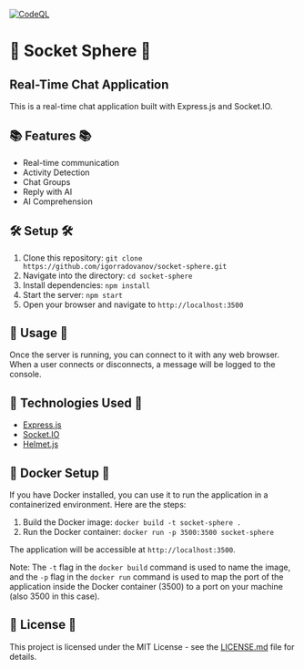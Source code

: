 [![CodeQL](https://github.com/igorradovanov/socket-sphere/actions/workflows/codeql.yml/badge.svg)](https://github.com/igorradovanov/socket-sphere/actions/workflows/codeql.yml)

# 🚀 Socket Sphere 🚀

## Real-Time Chat Application

This is a real-time chat application built with Express.js and Socket.IO.

## 📚 Features 📚

- Real-time communication
- Activity Detection
- Chat Groups
- Reply with AI
- AI Comprehension

## 🛠️ Setup 🛠️

1. Clone this repository: `git clone https://github.com/igorradovanov/socket-sphere.git`
2. Navigate into the directory: `cd socket-sphere`
3. Install dependencies: `npm install`
4. Start the server: `npm start`
5. Open your browser and navigate to `http://localhost:3500`

## 📝 Usage 📝

Once the server is running, you can connect to it with any web browser. When a user connects or disconnects, a message will be logged to the console.

## 📖 Technologies Used 📖

- [Express.js](https://expressjs.com/)
- [Socket.IO](https://socket.io/)
- [Helmet.js](https://helmetjs.github.io/)

## 🐳 Docker Setup 🐳

If you have Docker installed, you can use it to run the application in a containerized environment. Here are the steps:

1. Build the Docker image: `docker build -t socket-sphere .`
2. Run the Docker container: `docker run -p 3500:3500 socket-sphere`

The application will be accessible at `http://localhost:3500`.

Note: The `-t` flag in the `docker build` command is used to name the image, and the `-p` flag in the `docker run` command is used to map the port of the application inside the Docker container (3500) to a port on your machine (also 3500 in this case).



## 📄 License 📄

This project is licensed under the MIT License - see the [LICENSE.md](LICENSE.md) file for details.
